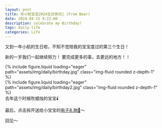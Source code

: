 ```yaml
---
layout: post
title: ㊗️小航宝宝2024生日快乐🎉 (From Bear)
date: 2024-04-15 9:22:00
description: celebrate my Birthday!
tags: daily-life
categories: Life
---
```



又到一年小航的生日啦，不知不觉陪我的宝宝度过的第三个生日！

新的一岁我们一起继续努力！
要完成更多的事，去更远的地方！！

<div class="row mt-3">
    <div class="col-sm mt-3 mt-md-0">
        {% include figure.liquid loading="eager" path="assets/img/daily/birthday.jpg" class="img-fluid rounded z-depth-1" %}
    </div>
    <div class="col-sm mt-3 mt-md-0">
        {% include figure.liquid loading="eager" path="assets/img/daily/birthday2.jpg" class="img-fluid rounded z-depth-1" %}
    </div>
</div>
<div class="caption">
  去年这个时候吹蜡烛的宝宝🕯️
</div>

最后，点击拆开送给小宝宝的[电子礼物🎁](https://www.canva.com/design/DAGCZyZeh6o/YQ3QWJ4vlG4EpmctxKSHOg/view?utm_content=DAGCZyZeh6o&utm_campaign=designshare&utm_medium=link&utm_source=editor#1)～


回见～

